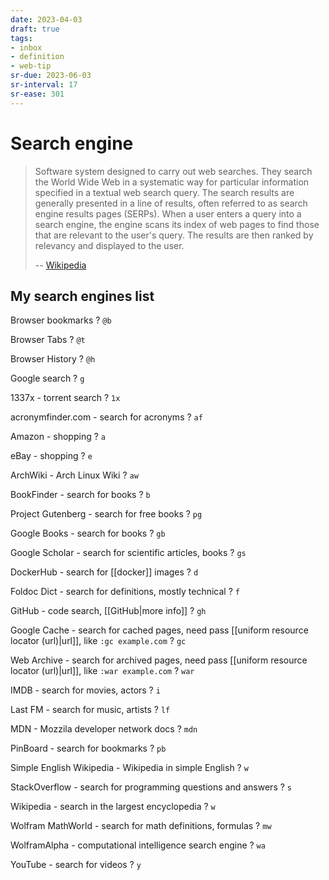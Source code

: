 ```yaml
---
date: 2023-04-03
draft: true
tags:
- inbox
- definition
- web-tip
sr-due: 2023-06-03
sr-interval: 17
sr-ease: 301
---
```


# Search engine

> Software system designed to carry out web searches. They search the World Wide Web in a systematic way for particular information specified in a textual web search query. The search results are generally presented in a line of results, often referred to as search engine results pages (SERPs). When a user enters a query into a search engine, the engine scans its index of web pages to find those that are relevant to the user's query. The results are then ranked by relevancy and displayed to the user.
>
> -- [Wikipedia](https://en.wikipedia.org/wiki/Search_engine)

## My search engines list

Browser bookmarks
?
`@b`

Browser Tabs
?
`@t`

Browser History
?
`@h`

Google search
?
`g`

1337x - torrent search
?
`1x`

acronymfinder.com - search for acronyms
?
`af`

Amazon - shopping
?
`a`

eBay - shopping
?
`e`

ArchWiki - Arch Linux Wiki
?
`aw`

BookFinder - search for books
?
`b`

Project Gutenberg - search for free books
?
`pg`

Google Books - search for books
?
`gb`

Google Scholar - search for scientific articles, books
?
`gs`

DockerHub - search for [[docker]] images
?
`d`

Foldoc Dict - search for definitions, mostly technical
?
`f`

GitHub - code search, [[GitHub|more info]]
?
`gh`

Google Cache - search for cached pages, need pass [[uniform resource locator (url)|url]], like `:gc example.com`
?
`gc`

Web Archive - search for archived pages, need pass [[uniform resource locator (url)|url]], like `:war example.com`
?
`war`

IMDB - search for movies, actors
?
`i`

Last FM - search for music, artists
?
`lf`

MDN - Mozzila developer network docs
?
`mdn`

PinBoard - search for bookmarks
?
`pb`

Simple English Wikipedia - Wikipedia in simple English
?
`w`

StackOverflow - search for programming questions and answers
?
`s`

Wikipedia - search in the largest encyclopedia
?
`w`

Wolfram MathWorld - search for math definitions, formulas
?
`mw`

WolframAlpha - computational intelligence search engine
?
`wa`

YouTube - search for videos
?
`y`
